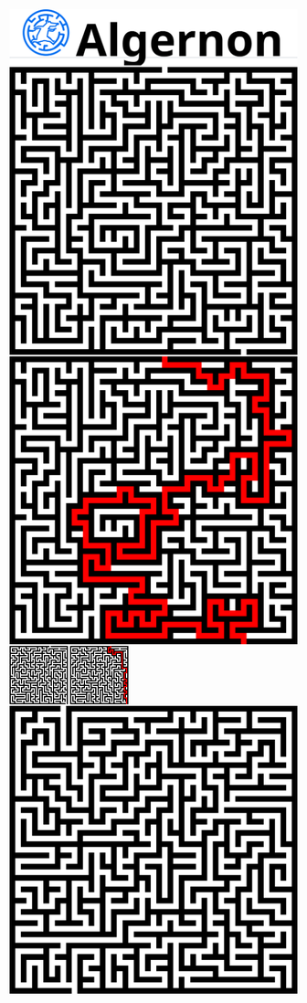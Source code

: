 <img src="imgs\logo\algernon_l_t.svg">

<img src="imgs\maze.bmp"> 
<img src="imgs\maze_s.bmp">
<img src="imgs\maze.svg"> 
<img src="imgs\maze_s.svg">
<img src="imgs\maze.gif">